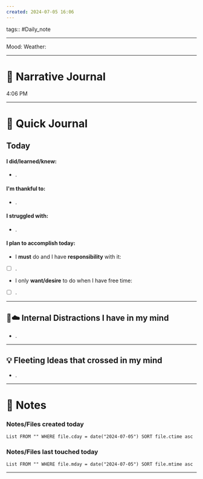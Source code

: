 ```yaml
---
created: 2024-07-05 16:06
---
```

tags:: #Daily_note

---

Mood:
Weather:

---
#  📝 Narrative Journal

4:06 PM



---
# 📝 Quick Journal

## Today
#### I did/learned/knew:
- .
#### I'm thankful to:
- .
#### I struggled with:
- .
#### I plan to accomplish today:
- I **must** do and I have **responsibility** with it:
- [ ] .
- I only **want/desire** to do when I have free time:
- [ ] .

---

## 🧠☁️ Internal Distractions I have in my mind
- . 

---

## 💡 Fleeting Ideas that crossed in my mind
- . 

---
# 📝 Notes

### Notes/Files created today
```dataview
List FROM "" WHERE file.cday = date("2024-07-05") SORT file.ctime asc
```

### Notes/Files last touched today
```dataview
List FROM "" WHERE file.mday = date("2024-07-05") SORT file.mtime asc
```

---